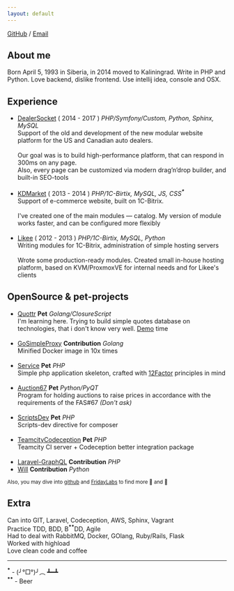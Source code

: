 ```yaml
---
layout: default
---
```


[GitHub](https://github.com/neronmoon) / [Email](mailto:alistar.neron@gmail.com)<br>

## About me
Born April 5, 1993 in Siberia, in 2014 moved to Kaliningrad. Write in PHP and Python. Love backend, dislike frontend. Use intellij idea, console and OSX.

## Experience
- [DealerSocket](http://dealersocket.com/) ( 2014 - 2017 ) *PHP/Symfony/Custom, Python, Sphinx, MySQL*<br>
Support of the old and development of the new modular website platform for the US and Canadian auto dealers.<br><br>
Our goal was is to build high-performance platform, that can respond in 300ms on any page. <br>
Also, every page can be customized via modern drag’n’drop builder, and built-in SEO-tools<br><br>
- [KDMarket](http://kdmarket.ru/) ( 2013 - 2014 ) *PHP/1C-Birtix, MySQL, JS, CSS<sup>**\***</sup>*<br>
Support of e-commerce website, built on 1C-Bitrix.<br><br>
I've created one of the main modules &mdash; catalog. My version of module works faster, and can be configured more flexibly<br><br>
- [Likee](https://likee.ru/) ( 2012 - 2013 ) *PHP/1C-Birtix, MySQL, Python* <br>
Writing modules for 1C-Bitrix, administration of simple hosting servers<br><br>
Wrote some production-ready modules. Created small in-house hosting platform, based on KVM/ProxmoxVE for internal needs and for
Likee's clients

## OpenSource  & pet-projects
- [Quottr](https://github.com/neronmoon/quottr) **Pet** *Golang/ClosureScript* <br>
I'm learning here. Trying to build simple quotes database on technologies, that i don't know very well. [Demo](http://quottr.krasnoperov.tk/) time<br> <br>
- [GoSimpleProxy](https://github.com/neoascetic/gosimpleproxy/pull/5) **Contribution** *Golang* <br>
Minified Docker image in 10x times <br> <br>
- [Service](https://github.com/FridayLabs/service) **Pet** *PHP* <br>
Simple php application skeleton, crafted with [12Factor](http://12factor.net/) principles in mind <br> <br>
- [Auction67](https://github.com/neronmoon/auction67) **Pet** *Python/PyQT* <br>
Program for holding auctions to raise prices in accordance with the requirements of the FAS#67 *(Don't ask)* <br> <br>
- [ScriptsDev](https://github.com/neronmoon/scriptsdev) **Pet** *PHP* <br>
Scripts-dev directive for composer <br> <br>
- [TeamcityCodeception](https://github.com/neronmoon/TeamcityCodeception) **Pet** *PHP* <br>
Teamcity CI server + Codeception better integration package <br> <br>
- [Laravel-GraphQL](https://github.com/Folkloreatelier/laravel-graphql/pull/96) **Contribution** *PHP*
- [Will](https://github.com/skoczen/will/pull/76) **Contribution**  *Python*

<small>Also, you may dive into [github](https://github.com/neronmoon) and [FridayLabs](https://github.com/fridaylabs) to find more 💩 and 💎</small>

## Extra
Can into GIT, Laravel, Codeception, AWS, Sphinx, Vagrant<br>
Practice TDD, BDD, B<sup>**\***</sup><sup>**\***</sup>DD, Agile<br>
Had to deal with  RabbitMQ, Docker, GOlang, Ruby/Rails, Flask<br>
Worked with highload<br>
Love clean code and coffee<br>

------

<sup>**\***</sup> - (╯°□°)╯︵ ┻━┻ <br>
<sup>**\***</sup><sup>**\***</sup> - Beer
